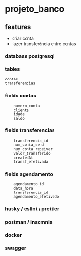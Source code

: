 # projeto_banco

## features
- criar conta
- fazer transferência entre contas

### database postgresql

### tables
    contas
    transferencias
### fields contas
        numero_conta
        cliente
        idade
        saldo
### fields transferencias    
```
    transferencia_id
    num_conta_send
    num_conta_receiver
    valor_transferido
    createdAt
    transf_efetivada
```

### fields agendamento
```
    agendamento_id
    data_hora
    transferencia_id
    agendamento_efetivado
```


### husky / eslint / prettier
### postman / insomnia
### docker
### swagger
